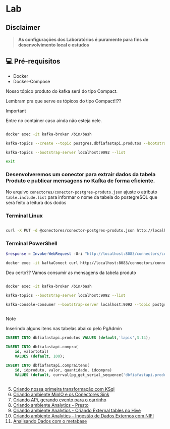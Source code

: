 # Lab

## Disclaimer
> **As configurações dos Laboratórios é puramente para fins de desenvolvimento local e estudos**


## 💻 Pré-requisitos
* Docker
* Docker-Compose


Nosso tópico produto do kafka será do tipo Compact.

Lembram pra que serve os tópicos do tipo Compact!!??

> [!IMPORTANT]
> Entre no container caso ainda não esteja nele.

```bash

docker exec -it kafka-broker /bin/bash

kafka-topics --create --topic postgres.dbfiafastapi.produtos --bootstrap-server localhost:9092 --partitions 1 --replication-factor 1 --config cleanup.policy=compact

kafka-topics --bootstrap-server localhost:9092 --list 

exit

```



### Desenvolveremos um conector para extrair dados da tabela Produto e publicar mensagens no Kafka de forma eficiente.

No arquivo `conectores/conector-postgres-produto.json` ajuste o atributo `table.include.list` para informar o nome da tabela do postegreSQL que será feito a leitura dos dodos


### Terminal Linux
```bash

curl -X PUT -d @conectores/conector-postgres-produto.json http://localhost:8083/connectors/connector-postgres-produtos/config -H 'Content-Type: application/json' -H 'Accept: application/json'
```

### Terminal PowerShell
```powershell
$response = Invoke-WebRequest -Uri "http://localhost:8083/connectors/connector-postgres-produtos/config" -Method Put -Body (Get-Content -Path "conectores/conector-postgres-produto.json" -Raw) -ContentType "application/json"; $response.Content

```


```bash
docker exec -it kafkaConect curl http://localhost:8083/connectors/connector-postgres-produtos/status
```


Deu certo?? Vamos consumir as mensagens da tabela produto

```bash

docker exec -it kafka-broker /bin/bash

kafka-topics --bootstrap-server localhost:9092 --list 

kafka-console-consumer --bootstrap-server localhost:9092 --topic postgres.dbfiafastapi.produtos --property print.timestamp=true --property print.key=true --property print.value=true --property print.partition=true --from-beginning
	
```


> [!Note]
> Inserindo alguns itens nas tabelas abaixo pelo PgAdmin


```sql
INSERT INTO dbfiafastapi.produtos VALUES (default,'lapis',3.14);

INSERT INTO dbfiafastapi.compra(
	id, valortotal)
	VALUES (default, 100);

INSERT INTO dbfiafastapi.compraitens(
	id, idproduto, valor, quantidade, idcompra)
	VALUES (default, currval(pg_get_serial_sequence('dbfiafastapi.produtos','id')), 10, 1,  currval(pg_get_serial_sequence('dbfiafastapi.compra','id')));
    
```	



5. [Criando nossa primeira transformação com KSql](../transformacao-ksql/README.md)
6. [Criando ambiente MinIO e os Conectores Sink ](../minio/README.md)
7. [Criando APi, gerando evento para o carrinho ](../api/README.md)
8. [Criando ambiente Analytics - Presto ](../presto/README.md)
9. [Criando ambiente Analytics - Criando External tables no Hive](../hive/README.md)
11. [Criando ambiente Analytics - Ingestão de Dados Externos com NIFI](../nifi/README.md)
12. [Analisando Dados com o metabase](../metabase/README.md)